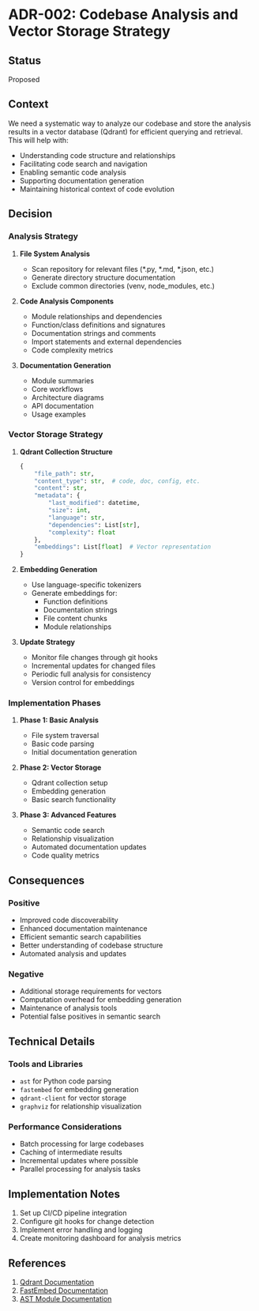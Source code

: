 # ADR-002: Codebase Analysis and Vector Storage Strategy

## Status
Proposed

## Context
We need a systematic way to analyze our codebase and store the analysis results in a vector database (Qdrant) for efficient querying and retrieval. This will help with:
- Understanding code structure and relationships
- Facilitating code search and navigation
- Enabling semantic code analysis
- Supporting documentation generation
- Maintaining historical context of code evolution

## Decision

### Analysis Strategy
1. **File System Analysis**
   - Scan repository for relevant files (*.py, *.md, *.json, etc.)
   - Generate directory structure documentation
   - Exclude common directories (venv, node_modules, etc.)

2. **Code Analysis Components**
   - Module relationships and dependencies
   - Function/class definitions and signatures
   - Documentation strings and comments
   - Import statements and external dependencies
   - Code complexity metrics

3. **Documentation Generation**
   - Module summaries
   - Core workflows
   - Architecture diagrams
   - API documentation
   - Usage examples

### Vector Storage Strategy
1. **Qdrant Collection Structure**
   ```python
   {
       "file_path": str,
       "content_type": str,  # code, doc, config, etc.
       "content": str,
       "metadata": {
           "last_modified": datetime,
           "size": int,
           "language": str,
           "dependencies": List[str],
           "complexity": float
       },
       "embeddings": List[float]  # Vector representation
   }
   ```

2. **Embedding Generation**
   - Use language-specific tokenizers
   - Generate embeddings for:
     - Function definitions
     - Documentation strings
     - File content chunks
     - Module relationships

3. **Update Strategy**
   - Monitor file changes through git hooks
   - Incremental updates for changed files
   - Periodic full analysis for consistency
   - Version control for embeddings

### Implementation Phases
1. **Phase 1: Basic Analysis**
   - File system traversal
   - Basic code parsing
   - Initial documentation generation

2. **Phase 2: Vector Storage**
   - Qdrant collection setup
   - Embedding generation
   - Basic search functionality

3. **Phase 3: Advanced Features**
   - Semantic code search
   - Relationship visualization
   - Automated documentation updates
   - Code quality metrics

## Consequences

### Positive
- Improved code discoverability
- Enhanced documentation maintenance
- Efficient semantic search capabilities
- Better understanding of codebase structure
- Automated analysis and updates

### Negative
- Additional storage requirements for vectors
- Computation overhead for embedding generation
- Maintenance of analysis tools
- Potential false positives in semantic search

## Technical Details

### Tools and Libraries
- `ast` for Python code parsing
- `fastembed` for embedding generation
- `qdrant-client` for vector storage
- `graphviz` for relationship visualization

### Performance Considerations
- Batch processing for large codebases
- Caching of intermediate results
- Incremental updates where possible
- Parallel processing for analysis tasks

## Implementation Notes
1. Set up CI/CD pipeline integration
2. Configure git hooks for change detection
3. Implement error handling and logging
4. Create monitoring dashboard for analysis metrics

## References
1. [Qdrant Documentation](https://qdrant.tech/documentation/)
2. [FastEmbed Documentation](https://qdrant.github.io/fastembed/)
3. [AST Module Documentation](https://docs.python.org/3/library/ast.html) 